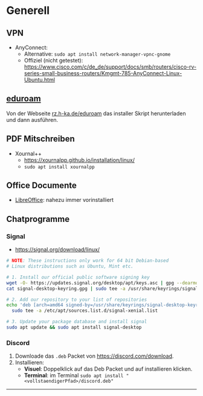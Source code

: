 # Generell

## VPN

* AnyConnect:
  * Alternative: `sudo apt install network-manager-vpnc-gnome`
  * Offiziel (nicht getestet): <https://www.cisco.com/c/de_de/support/docs/smb/routers/cisco-rv-series-small-business-routers/Kmgmt-785-AnyConnect-Linux-Ubuntu.html>

## [eduroam](https://eduroam.org/)

Von der Webseite [rz.h-ka.de/eduroam](https://rz.h-ka.de/eduroam) das installer Skript herunterladen und dann ausführen.

## PDF Mitschreiben

* Xournal++
  * <https://xournalpp.github.io/installation/linux/>
  * `sudo apt install xournalpp`
  
## Office Documente

* [LibreOffice](https://de.libreoffice.org/): nahezu immer vorinstalliert
  

## Chatprogramme

### Signal

* <https://signal.org/download/linux/>

```bash
# NOTE: These instructions only work for 64 bit Debian-based
# Linux distributions such as Ubuntu, Mint etc.

# 1. Install our official public software signing key
wget -O- https://updates.signal.org/desktop/apt/keys.asc | gpg --dearmor > signal-desktop-keyring.gpg
cat signal-desktop-keyring.gpg | sudo tee -a /usr/share/keyrings/signal-desktop-keyring.gpg > /dev/null

# 2. Add our repository to your list of repositories
echo 'deb [arch=amd64 signed-by=/usr/share/keyrings/signal-desktop-keyring.gpg] https://updates.signal.org/desktop/apt xenial main' |\
  sudo tee -a /etc/apt/sources.list.d/signal-xenial.list

# 3. Update your package database and install signal
sudo apt update && sudo apt install signal-desktop
```

### Discord

1. Downloade das `.deb` Packet von <https://discord.com/download>.
2. Installieren:
   * **Visuel**: Doppelklick auf das Deb Packet und auf installieren klicken.
   * **Terminal**: im Terminal `sudo apt install "<vollstaendigerPfad>/discord.deb"`

---
